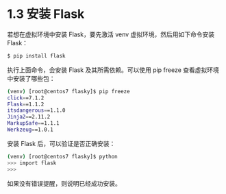 # 1.3 安装 Flask

若想在虚拟环境中安装 Flask，要先激活 venv 虚拟环境，然后用如下命令安装 Flask：

```bash
$ pip install flask
```

执行上面命令，会安装 Flask 及其所需依赖。可以使用 pip freeze 查看虚拟环境中安装了哪些包：

```bash
(venv) [root@centos7 flasky]$ pip freeze
click==7.1.2
Flask==1.1.2
itsdangerous==1.1.0
Jinja2==2.11.2
MarkupSafe==1.1.1
Werkzeug==1.0.1
```

安装 Flask 后，可以验证是否正确安装：

```bash
(venv) [root@centos7 flasky]$ python
>>> import flask
>>> 
```

如果没有错误提醒，则说明已经成功安装。